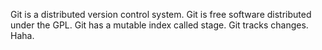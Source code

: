 Git is a distributed version control system.
Git is free software distributed under the GPL.
Git has a mutable index called stage.
Git tracks changes.
Haha.